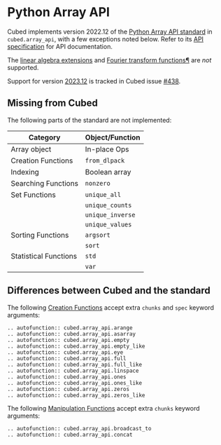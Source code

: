 # Python Array API

Cubed implements version 2022.12 of the [Python Array API standard](https://data-apis.org/array-api/2022.12/index.html) in `cubed.array_api`, with a few exceptions noted below. Refer to its [API specification](https://data-apis.org/array-api/2022.12/API_specification/index.html) for API documentation.

The [linear algebra extensions](https://data-apis.org/array-api/2022.12/extensions/linear_algebra_functions.html) and [Fourier transform functions¶](https://data-apis.org/array-api/2022.12/extensions/fourier_transform_functions.html) are *not* supported.

Support for version [2023.12](https://data-apis.org/array-api/2023.12/index.html) is tracked in Cubed issue [#438](https://github.com/cubed-dev/cubed/issues/438).

## Missing from Cubed

The following parts of the standard are not implemented:

| Category               | Object/Function  |
| ---------------------- | ---------------- |
| Array object           | In-place Ops     |
| Creation Functions     | `from_dlpack`    |
| Indexing               | Boolean array    |
| Searching Functions    | `nonzero`        |
| Set Functions          | `unique_all`     |
|                        | `unique_counts`  |
|                        | `unique_inverse` |
|                        | `unique_values`  |
| Sorting Functions      | `argsort`        |
|                        | `sort`           |
| Statistical Functions  | `std`            |
|                        | `var`            |

## Differences between Cubed and the standard

The following [Creation Functions](https://data-apis.org/array-api/latest/API_specification/creation_functions.html) accept extra `chunks` and `spec` keyword arguments:

```{eval-rst}
.. autofunction:: cubed.array_api.arange
.. autofunction:: cubed.array_api.asarray
.. autofunction:: cubed.array_api.empty
.. autofunction:: cubed.array_api.empty_like
.. autofunction:: cubed.array_api.eye
.. autofunction:: cubed.array_api.full
.. autofunction:: cubed.array_api.full_like
.. autofunction:: cubed.array_api.linspace
.. autofunction:: cubed.array_api.ones
.. autofunction:: cubed.array_api.ones_like
.. autofunction:: cubed.array_api.zeros
.. autofunction:: cubed.array_api.zeros_like
```

The following [Manipulation Functions](https://data-apis.org/array-api/latest/API_specification/manipulation_functions.html) accept extra `chunks` keyword arguments:

```{eval-rst}
.. autofunction:: cubed.array_api.broadcast_to
.. autofunction:: cubed.array_api.concat
```
